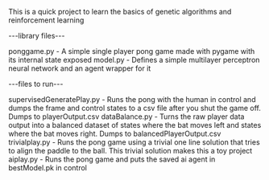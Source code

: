 This is a quick project to learn the basics of genetic algorithms and reinforcement learning

---library files---

ponggame.py - A simple single player pong game made with pygame with its internal state exposed
model.py - Defines a simple multilayer perceptron neural network and an agent wrapper for it

---files to run---

supervisedGeneratePlay.py - Runs the pong with the human in control and dumps the frame and control states to a csv file after you shut the game off. Dumps to playerOutput.csv
dataBalance.py - Turns the raw player data output into a balanced dataset of states where the bat moves left and states where the bat moves right. Dumps to balancedPlayerOutput.csv
trivialplay.py - Runs the pong game using a trivial one line solution that tries to align the paddle to the ball. This trivial solution makes this a toy project
aiplay.py - Runs the pong game and puts the saved ai agent in bestModel.pk in control